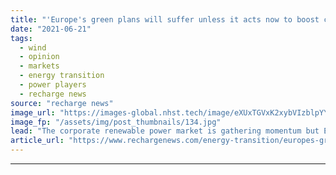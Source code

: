 ```yaml
---
title: "'Europe's green plans will suffer unless it acts now to boost corporate renewable energy'"
date: "2021-06-21"
tags: 
  - wind
  - opinion
  - markets
  - energy transition
  - power players
  - recharge news
source: "recharge news"
image_url: "https://images-global.nhst.tech/image/eXUxTGVxK2xybVIzblpYYTMwOWRSMGNwdVYwcndTVTJJaStJZnZuNTBIQT0=/nhst/binary/32fb2eb3fd1fdd2d95f38edcd1b73a74"
image_fp: "/assets/img/post_thumbnails/134.jpg"
lead: "The corporate renewable power market is gathering momentum but European businesses still face crucial policy and regulatory gaps, writes Hannah Hunt"
article_url: "https://www.rechargenews.com/energy-transition/europes-green-plans-will-suffer-unless-it-acts-now-to-boost-corporate-renewable-energy/2-1-1027521"
---
```


---
